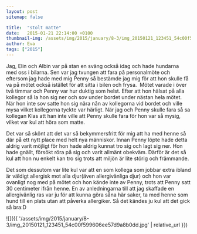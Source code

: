 ```yaml
---
layout: post
sitemap: false

title:  "stolt matte"
date:   2015-01-21 22:14:00 +0100
thumbnail-img: /assets/img/2015/january/8-3/img_20150121_123451_54c00f599606ee57d9a8b0dd.jpg
author: Eva
tags: ["2015"]
---
```


Jag, Elin och Albin var på stan en sväng också idag och hade hundarna med oss i bilarna. Sen var jag tvungen att fara på personalmöte och eftersom jag hade med mig Penny så bestämde jag mig för att hon skulle få va på mötet också istället för att sitta i bilen och frysa.  Mötet varade i över två timmar och Penny var hur duktig som helst. Efter att hon hälsat på alla kollegor så la hon sig ner och sov under bordet under nästan hela mötet. När hon inte sov satte hon sig nära nån av kollegorna vid bordet och ville mysa vilket kollegorna tyckte var härligt. När jag och Penny skulle fara så sa kollegan Klas att han inte ville att Penny skulle fara för hon var så mysig, vilket var kul att höra som matte. 

Det var så skönt att det var så bekymmersfritt för mig att ha med henne så där på ett nytt place med helt nya människor. Innan Penny löpte hade detta aldrig varit möjligt för hon hade aldrig kunnat tro sig och lagt sig ner. Hon hade gnällt, försökt röra på sig och varit allmänt obekväm. Därför är det så kul att hon nu enkelt kan tro sig trots att miljön är lite störig och främmande. 

Det som dessutom var lite kul var att en som kollega som jobbar extra ibland är väldigt allergisk mot alla djur(även allergivänliga djur) och hon var ovanligt nog med på mötet och hon kände inte av Penny, trots att Penny satt 30 centimeter ifrån henne. En av anledningarna till att jag skaffade en allergivänlig ras var ju för att kunna göra såna här saker, ta med henne som hund till en plats utan att påverka allergiker. Så det kändes ju kul att det gick så bra:D

![]({{ '/assets/img/2015/january/8-3/img_20150121_123451_54c00f599606ee57d9a8b0dd.jpg'  | relative_url }})

